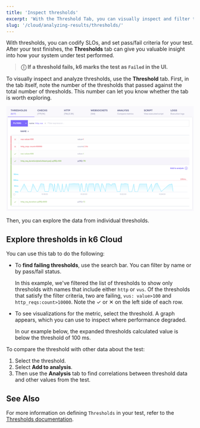 ```yaml
---
title: 'Inspect thresholds'
excerpt: 'With the Threshold Tab, you can visually inspect and filter the performance of your Thresholds during a k6 test.'
slug: '/cloud/analyzing-results/thresholds/'
---
```


With thresholds, you can codify SLOs, and set pass/fail criteria for your test.
After your test finishes, the **Thresholds** tab can give you valuable insight into how your system under test performed.

> **ⓘ If a threshold fails, k6 marks the test as `Failed` in the UI.**

To visually inspect and analyze thresholds, use the **Threshold** tab.
First, in the tab itself, note the number of the thresholds that passed against the total number of thresholds.
This number can let you know whether the tab is worth exploring.

![Thresholds Tab](./images/03-Threshold-Tab/thresholds-tab.png)

Then, you can explore the data from individual thresholds.

## Explore thresholds in k6 Cloud

You can use this tab to do the following:

- To **find failing thresholds**, use the search bar. You can filter by name or by pass/fail status.

  In this example, we've filtered the list of thresholds to show only thresholds with names that include either `http` or `vus`.
  Of the thresholds that satisfy the filter criteria, two are failing, `vus: value>100` and `http_reqs:count>10000`.
  Note the &#10003; or &#10005; on the left side of each row.
- To see visualizations for the metric, select the threshold.
  A graph appears, which you can use to inspect where performance degraded.

  In our example below, the expanded thresholds calculated value is below the threshold of 100 ms.

To compare the threshold with other data about the test:
1. Select the threshold.
2. Select **Add to analysis**.
3. Then use the **Analysis** tab to find correlations between threshold data and other values from the test.



## See Also

For more information on defining `Thresholds` in your test, refer to the [Thresholds documentation](/using-k6/thresholds).
